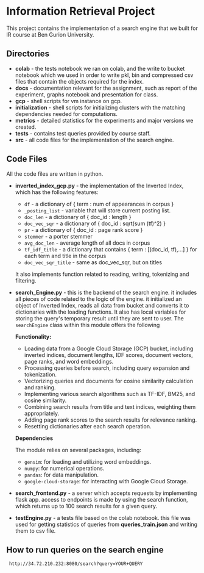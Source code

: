 # **Information Retrieval Project**
This project contains the implementation of a search engine that we built for IR course at Ben Gurion University.
## Directories
- **colab** - the tests notebook we ran on colab, and the write to bucket notebook which we used in order to write pkl, bin and compressed csv files that contain the objects required for the index.
- **docs** - documentation relevant for the assignment, such as report of the experiment, graphs notebook and presentation for class.
- **gcp** - shell scripts for vm instance on gcp.
- **initialization** - shell scripts for initializing clusters with the matching dependencies needed for computations.
- **metrics** - detailed statistics for the experiments and major versions we created.
- **tests** - contains test queries provided by course staff.
- **src** - all code files for the implementation of the search engine.
## Code Files
All the code files are written in python.
- **inverted_index_gcp.py** - the implementation of the Inverted Index, which has the following features:
  - `df` - a dictionary of { term : num of appearances in corpus }
  - `_posting_list` - variable that will store current posting list.
  - `doc_len` - a dictionary of { doc_id : length }
  - `doc_vec_sqr` - a dictionary of { doc_id : sqrt(sum (tf)^2) }
  - `pr` - a dictionary of { doc_id : page rank score }
  - `stemmer` - a porter stemmer
  - `avg_doc_len` - average length of all docs in corpus
  - `tf_idf_title` - a dictionary that contains { term : [(doc_id, tf),...] } for each term and title in the corpus
  - `doc_vec_sqr_title` - same as doc_vec_sqr, but on titles
    
  It also implements function related to reading, writing, tokenizing and filtering.
 - **search_Engine.py** - this is the backend of the search engine. it includes all pieces of code related to the logic of the engine. it initialized an object of Inverted Index, reads all data from bucket and converts it to dictionaries with the loading functions.
   It also has local variables for storing the query's temporary result until they are sent to user.
   The `searchEngine` class within this module offers the following

   **Functionality:**
    - Loading data from a Google Cloud Storage (GCP) bucket, including inverted indices, document lengths, IDF scores, document vectors, page ranks, and word embeddings.
    - Processing queries before search, including query expansion and tokenization.
    - Vectorizing queries and documents for cosine similarity calculation and ranking.
    - Implementing various search algorithms such as TF-IDF, BM25, and cosine similarity.
    - Combining search results from title and text indices, weighting them appropriately.
    - Adding page rank scores to the search results for relevance ranking.
    - Resetting dictionaries after each search operation.
      
    **Dependencies**
      
      The module relies on several packages, including:
      - `gensim`: for loading and utilizing word embeddings.
      - `numpy`: for numerical operations.
      - `pandas`: for data manipulation.
      - `google-cloud-storage`: for interacting with Google Cloud Storage.
  - **search_frontend.py** - a server which accepts requests by implementing flask app. access to endpoints is made by using the search function, which returns up to 100 search results for a given query.
  - **testEngine.py** - a tests file based on the colab notebook. this file was used for getting statistics of queries from **queries_train.json** and writing them to csv file.
## How to run queries on the search engine
     http://34.72.210.232:8080/search?query=YOUR+QUERY
   
  
